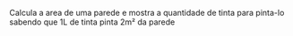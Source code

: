 Calcula a area de uma parede e mostra a quantidade de tinta para pinta-lo sabendo que 1L de tinta pinta 2m² da parede 

